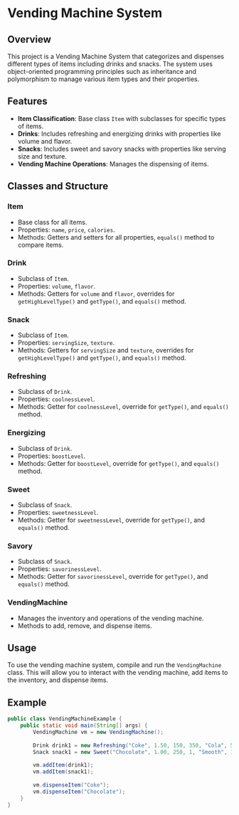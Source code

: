 # Vending Machine System

## Overview
This project is a Vending Machine System that categorizes and dispenses different types of items including drinks and snacks. The system uses object-oriented programming principles such as inheritance and polymorphism to manage various item types and their properties.

## Features
- **Item Classification**: Base class `Item` with subclasses for specific types of items.
- **Drinks**: Includes refreshing and energizing drinks with properties like volume and flavor.
- **Snacks**: Includes sweet and savory snacks with properties like serving size and texture.
- **Vending Machine Operations**: Manages the dispensing of items.

## Classes and Structure
### Item
- Base class for all items.
- Properties: `name`, `price`, `calories`.
- Methods: Getters and setters for all properties, `equals()` method to compare items.

### Drink
- Subclass of `Item`.
- Properties: `volume`, `flavor`.
- Methods: Getters for `volume` and `flavor`, overrides for `getHighLevelType()` and `getType()`, and `equals()` method.

### Snack
- Subclass of `Item`.
- Properties: `servingSize`, `texture`.
- Methods: Getters for `servingSize` and `texture`, overrides for `getHighLevelType()` and `getType()`, and `equals()` method.

### Refreshing
- Subclass of `Drink`.
- Properties: `coolnessLevel`.
- Methods: Getter for `coolnessLevel`, override for `getType()`, and `equals()` method.

### Energizing
- Subclass of `Drink`.
- Properties: `boostLevel`.
- Methods: Getter for `boostLevel`, override for `getType()`, and `equals()` method.

### Sweet
- Subclass of `Snack`.
- Properties: `sweetnessLevel`.
- Methods: Getter for `sweetnessLevel`, override for `getType()`, and `equals()` method.

### Savory
- Subclass of `Snack`.
- Properties: `savorinessLevel`.
- Methods: Getter for `savorinessLevel`, override for `getType()`, and `equals()` method.

### VendingMachine
- Manages the inventory and operations of the vending machine.
- Methods to add, remove, and dispense items.

## Usage
To use the vending machine system, compile and run the `VendingMachine` class. This will allow you to interact with the vending machine, add items to the inventory, and dispense items.

## Example
```java
public class VendingMachineExample {
    public static void main(String[] args) {
        VendingMachine vm = new VendingMachine();
        
        Drink drink1 = new Refreshing("Coke", 1.50, 150, 350, "Cola", 5);
        Snack snack1 = new Sweet("Chocolate", 1.00, 250, 1, "Smooth", 10);
        
        vm.addItem(drink1);
        vm.addItem(snack1);
        
        vm.dispenseItem("Coke");
        vm.dispenseItem("Chocolate");
    }
}
